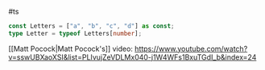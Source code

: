 #ts 

```typescript 
const Letters = ["a", "b", "c", "d"] as const;
type Letter = typeof Letters[number];
```

[[Matt Pocock|Matt Pocock's]] video: https://www.youtube.com/watch?v=sswUBXaoXSI&list=PLIvujZeVDLMx040-j1W4WFs1BxuTGdI_b&index=24